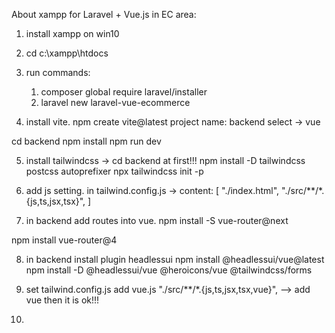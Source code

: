 
About xampp for Laravel + Vue.js in EC area:

1. install xampp on win10

2. cd c:\xampp\htdocs

3. run commands:
	1) composer global require laravel/installer
	2) laravel new laravel-vue-ecommerce

4. install vite.
npm create vite@latest
project name: backend
select -> vue

  cd backend
  npm install
  npm run dev

5. install tailwindcss -> cd backend at first!!!
npm install -D tailwindcss postcss autoprefixer
npx tailwindcss init -p

6. add js setting.
in tailwind.config.js
 -> content: [
 	"./index.html",
    "./src/**/*.{js,ts,jsx,tsx}",
 	]


7. in backend add routes into vue.
npm install -S vue-router@next

npm install vue-router@4

8. in backend install plugin headlessui
npm install @headlessui/vue@latest
npm install -D @headlessui/vue @heroicons/vue @tailwindcss/forms

9. set tailwind.config.js add vue.js
"./src/**/*.{js,ts,jsx,tsx,vue}",
--> add vue then it is ok!!!



10. 















